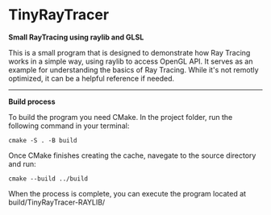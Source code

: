#  TinyRayTracer 

**Small RayTracing using raylib and GLSL**

This is a small program that is designed to demonstrate how Ray Tracing works in a simple way, using raylib to access OpenGL API. It serves as an example for understanding the basics of Ray Tracing. While it's not remotly optimized, it can be a helpful reference if needed.
___

**Build process**

To build the program you need CMake. In the project folder, run the following command in your terminal:

`cmake -S . -B build` 

Once CMake finishes creating the cache, navegate to the source directory and run: 

`cmake --build ../build` 

When the process is complete, you can execute the program located at build/TinyRayTracer-RAYLIB/

